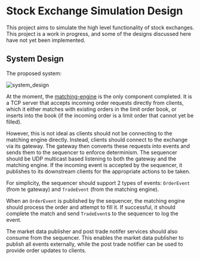 # Stock Exchange Simulation Design
This project aims to simulate the high level functionality of stock exchanges.
This project is a work in progress, and some of the designs discussed here have not yet been implemented.

## System Design
The proposed system:

![system_design](https://github.com/user-attachments/assets/e7560308-0eed-4ce4-840e-92276fcee922)

At the moment, the [matching-engine](https://github.com/trade-net/matching-engine/tree/main) is the only component completed.
It is a TCP server that accepts incoming order requests directly from clients,
which it either matches with existing orders in the limit order book, or inserts into the book (if the incoming order is a limit order that cannot yet be filled).

However, this is not ideal as clients should not be connecting to the matching engine directly. Instead, clients should connect to the exchange via its gateway.
The gateway then converts these requests into events and sends them to the sequencer to enforce determinism.
The sequencer should be UDP multicast based listening to both the gateway and the matching engine.
If the incoming event is accepted by the sequencer, it publishes to its downstream clients for the appropriate actions to be taken.

For simplicity, the sequencer should support 2 types of events: `OrderEvent` (from te gateway) and `TradeEvent` (from the matching engine).

When an `OrderEvent` is published by the sequencer, the matching engine should process the order and attempt to fill it.
If successful, it should complete the match and send `TradeEvent`s to the sequencer to log the event.

The market data publisher and post trade notifer services should also consume from the sequencer.
This enables the market data publisher to publish all events externally, while the post trade notifier can be used to provide order updates to clients.
